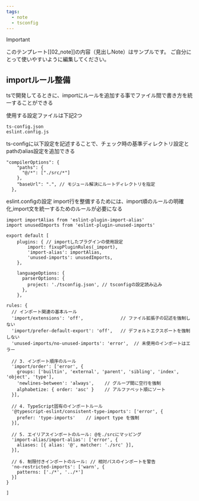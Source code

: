 ```yaml
---
tags:
  - note
  - tsconfig
---
```

> [!IMPORTANT]
> このテンプレート[[02_note]]の内容（見出しNote）はサンプルです。
> ご自分にとって使いやすいように編集してください。

## importルール整備
tsで開発してるときに、importにルールを追加する事でファイル間で書き方を統一することができる

使用する設定ファイルは下記2つ
```
ts-config.json
eslint.config.js
```

ts-configに以下設定を記述することで、チェック時の基準ディレクトリ設定とpathのalias設定を追加できる
```JSON: ts-config.json
"compilerOptions": {
    "paths": {
      "@/*": ["./src/*"]
    },
    "baseUrl": ".", // モジュール解決にルートディレクトリを指定
  },
```

eslint.configの設定
import行を整備するためには、import順のルールの明確化,import文を統一するためのルールが必要になる
```typescript: eslint.config.js
import importAlias from 'eslint-plugin-import-alias'
import unusedImports from 'eslint-plugin-unused-imports'

export default [
    plugins: { // importしたプラグインの使用設定
		import: fixupPluginRules(_import),
	    'import-alias': importAlias,
		'unused-imports': unusedImports,
    },

    languageOptions: {
      parserOptions: {
        project: './tsconfig.json', // tsconfigの設定読み込み
      },
    },

rules: {
  // インポート関連の基本ルール
  'import/extensions': 'off',              // ファイル拡張子の記述を強制しない
  'import/prefer-default-export': 'off',   // デフォルトエクスポートを強制しない
  'unused-imports/no-unused-imports': 'error',  // 未使用のインポートはエラー

  // 3. インポート順序のルール
  'import/order': ['error', {
    groups: ['builtin', 'external', 'parent', 'sibling', 'index', 'object', 'type'],
    'newlines-between': 'always',    // グループ間に空行を強制
    alphabetize: { order: 'asc' }    // アルファベット順にソート
  }],

  // 4. TypeScript固有のインポートルール
  '@typescript-eslint/consistent-type-imports': ['error', {
    prefer: 'type-imports'    // import type を強制
  }],

  // 5. エイリアスインポートのルール: @を./srcにマッピング
  'import-alias/import-alias': ['error', {
    aliases: [{ alias: '@', matcher: './src' }],
  }],

  // 6. 制限付きインポートのルール: // 相対パスのインポートを警告
  'no-restricted-imports': ['warn', {
    patterns: ['./*', '../*']
  }]
}

]
```
